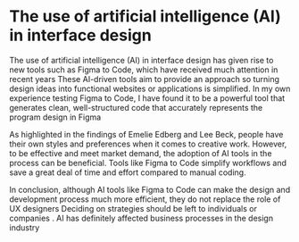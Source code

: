 # The use of artificial intelligence (AI) in interface design

The use of artificial intelligence (AI) in interface design has given rise to new tools such as Figma to Code, which have received much attention in recent years These AI-driven tools aim to provide an approach so turning design ideas into functional websites or applications is simplified. In my own experience testing Figma to Code, I have found it to be a powerful tool that generates clean, well-structured code that accurately represents the program design in Figma

As highlighted in the findings of Emelie Edberg and Lee Beck, people have their own styles and preferences when it comes to creative work. However, to be effective and meet market demand, the adoption of AI tools in the process can be beneficial. Tools like Figma to Code simplify workflows and save a great deal of time and effort compared to manual coding.


In conclusion, although AI tools like Figma to Code can make the design and development process much more efficient, they do not replace the role of UX designers Deciding on strategies should be left to individuals or companies . AI has definitely affected business processes in the design industry